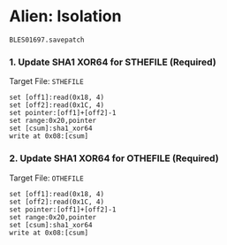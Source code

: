 #  Alien: Isolation

`BLES01697.savepatch`

### 1. Update SHA1 XOR64 for STHEFILE (Required)

Target File: `STHEFILE`

```
set [off1]:read(0x18, 4)
set [off2]:read(0x1C, 4)
set pointer:[off1]+[off2]-1
set range:0x20,pointer
set [csum]:sha1_xor64
write at 0x08:[csum]
```

### 2. Update SHA1 XOR64 for OTHEFILE (Required)

Target File: `OTHEFILE`

```
set [off1]:read(0x18, 4)
set [off2]:read(0x1C, 4)
set pointer:[off1]+[off2]-1
set range:0x20,pointer
set [csum]:sha1_xor64
write at 0x08:[csum]
```

